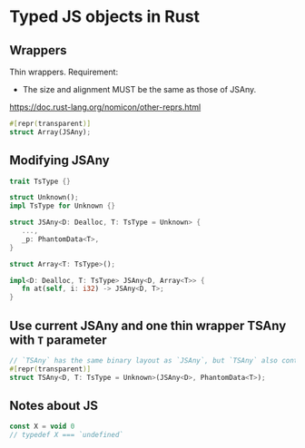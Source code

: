 # Typed JS objects in Rust

## Wrappers

Thin wrappers. Requirement:
- The size and alignment MUST be the same as those of JSAny.

https://doc.rust-lang.org/nomicon/other-reprs.html

```rust
#[repr(transparent)]
struct Array(JSAny);
```

## Modifying JSAny

```rust
trait TsType {}

struct Unknown();
impl TsType for Unknown {}

struct JSAny<D: Dealloc, T: TsType = Unknown> {
   ...,
   _p: PhantomData<T>,
}

struct Array<T: TsType>();

impl<D: Dealloc, T: TsType> JSAny<D, Array<T>> {
   fn at(self, i: i32) -> JSAny<D, T>;
}
```

## Use current JSAny and one thin wrapper TSAny with `T` parameter

```rust
// `TSAny` has the same binary layout as `JSAny`, but `TSAny` also contains additional compile-time type information (restrictions). 
#[repr(transparent)]
struct TSAny<D, T: TsType = Unknown>(JSAny<D>, PhantomData<T>);
```

## Notes about JS

```js
const X = void 0
// typedef X === `undefined`
```
